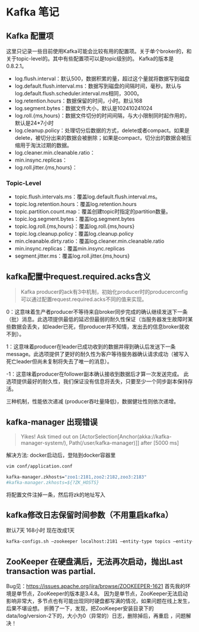 Kafka 笔记
=========

## Kafka 配置项
这里只记录一些目前使用Kafka可能会比较有用的配置项。关于单个broker的，和关于topic-level的。其中有些配置项可以是topic级别的。
Kafka的版本是0.8.2.1。
- log.flush.interval：默认500，数据积累的量，超过这个量就将数据写到磁盘
- log.default.flush.interval.ms：数据写到磁盘的间隔时间，毫秒。默认与log.default.flush.scheduler.interval.ms相同，3000。
- log.retention.hours：数据保留的时间，小时。默认168
- log.segment.bytes：数据文件大小，默认是102410241024
- log.roll.{ms,hours}：数据文件切分的时间间隔，与大小限制同时起作用的，默认是24*7小时
- log.cleanup.policy：处理切分后数据的方式，delete或者compact。如果是delete，被切分出来的数据会被删除；如果是compact，切分出的数据会被压缩用于淘汰过期的数据。
- log.cleaner.min.cleanable.ratio：
- min.insync.replicas：
- log.roll.jitter.{ms,hours}：

### Topic-Level
- topic.flush.intervals.ms：覆盖log.default.flush.interval.ms。
- topic.log.retention.hours：覆盖log.retention.hours
- topic.partition.count.map：覆盖创建topic时指定的partition数量。
- topic.log.segment.bytes：覆盖log.segment.bytes
- topic.log.roll.{ms,hours}：覆盖log.roll.{ms,hours}
- topic.log.cleanup.policy：覆盖log.cleanup.policy
- min.cleanable.dirty.ratio：覆盖log.cleaner.min.cleanable.ratio
- min.insync.replicas：覆盖min.insync.replicas
- segment.jitter.ms：覆盖log.roll.jitter.{ms,hours}

##  kafka配置中request.required.acks含义
> Kafka producer的ack有3中机制，初始化producer时的producerconfig可以通过配置request.required.acks不同的值来实现。

0：这意味着生产者producer不等待来自broker同步完成的确认继续发送下一条（批）消息。此选项提供最低的延迟但最弱的耐久性保证（当服务器发生故障时某些数据会丢失，如leader已死，但producer并不知情，发出去的信息broker就收不到）。

1：这意味着producer在leader已成功收到的数据并得到确认后发送下一条message。此选项提供了更好的耐久性为客户等待服务器确认请求成功（被写入死亡leader但尚未复制将失去了唯一的消息）。

-1：这意味着producer在follower副本确认接收到数据后才算一次发送完成。 
此选项提供最好的耐久性，我们保证没有信息将丢失，只要至少一个同步副本保持存活。

三种机制，性能依次递减 (producer吞吐量降低)，数据健壮性则依次递增。


## kafka-manager 出现错误

> Yikes! Ask timed out on [ActorSelection[Anchor(akka://kafka-manager-system/), Path(/user/kafka-manager)]] after [5000 ms]

解决方法: docker启动后，登陆到docker容器里
```sh
vim conf/application.conf

kafka-manager.zkhosts="zoo1:2181,zoo2:2182,zoo3:2183"
#kafka-manager.zkhosts=${?ZK_HOSTS}
```
将配置文件注掉一条，然后将zk的地址写入


## kafka修改日志保留时间参数（不用重启kafka）
默认7天 168小时 现在改成1天 
```sh
kafka-configs.sh –zookeeper localhost:2181 –entity-type topics –entity-name log –alter –add-config retention.ms=86400
```

## ZooKeeper 在硬盘满后，无法再次启动，抛出Last transaction was partial.
Bug见：https://issues.apache.org/jira/browse/ZOOKEEPER-1621
首先我的环境是单节点，ZooKeeper的版本是3.4.8。
因为是单节点，ZooKeeper无法启动影响非常大，多节点也有可能出现同时硬盘都写满的情况，如果问题在线上发生，后果不堪设想。
折腾了一下，发现，把ZooKeeper安装目录下的data/log/version-2下的，大小为0（异常的）日志，删除掉后，再重启 ，问题解决！


